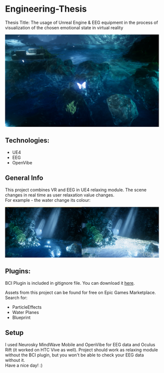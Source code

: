 # Engineering-Thesis

Thesis Title: The usage of Unreal Engine & EEG equipment in the process of
visualization of the chosen emotional state in virtual reality

![Project](./images/inz2.png)

## Technologies:

* UE4
* EEG
* OpenVibe

## General Info

This project combines VR and EEG in UE4 relaxing module.
The scene changes in real time as user relaxation value changes. <br  >
For example - the water change its colour:

![Water](./images/inz1.png)

## Plugins:

BCI Plugin is included in gitignore file.
You can download it [here](https://www.unrealengine.com/marketplace/braincomputerinterface-ue4plugin).

Assets from this project can be found for free on Epic Games Marketplace. Search for:
* ParticleEffects
* Water Planes
* Blueprint

## Setup

I used Neurosky MindWave Mobile and OpenVibe for EEG data and Oculus Rift (it worked on HTC Vive as well).
Project should work as relaxing module without the BCI plugin, but you won't be able to check your EEG data without it. <br  >
Have a nice day! :)
